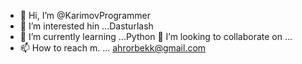 - 👋 Hi, I’m @KarimovProgrammer
- 👀 I’m interested hin ...Dasturlash
- 🌱 I’m currently learning ...Python
 💞️ I’m looking to collaborate on ...
- 📫 How to reach m. ... ahrorbekk@gmail.com
<!---
KarimovProgrammer/KarimovProgrammer is a ✨ special ✨ repository because its `README.md` (this file) appears on your GitHub profile.
You can click the Preview link to take a look at your changes.
--->
